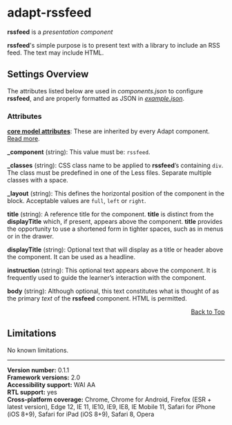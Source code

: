 # adapt-rssfeed 

**rssfeed** is a *presentation component* 


**rssfeed**'s simple purpose is to present text with a library to include an RSS feed. The text may include HTML.


## Settings Overview

The attributes listed below are used in *components.json* to configure **rssfeed**, and are properly formatted as JSON in [*example.json*](https://github.com/adaptlearning/adapt-contrib-text/blob/master/example.json). 


### Attributes

[**core model attributes**](https://github.com/adaptlearning/adapt_framework/wiki/Core-model-attributes): These are inherited by every Adapt component. [Read more](https://github.com/adaptlearning/adapt_framework/wiki/Core-model-attributes).

**_component** (string): This value must be: `rssfeed`.

**_classes** (string): CSS class name to be applied to **rssfeed**’s containing `div`. The class must be predefined in one of the Less files. Separate multiple classes with a space.

**_layout** (string): This defines the horizontal position of the component in the block. Acceptable values are `full`, `left` or `right`.  

**title** (string): A reference title for the component. **title** is distinct from the **displayTitle** which, if present, appears above the component. **title** provides the opportunity to use a shortened form in tighter spaces, such as in menus or in the drawer.  

**displayTitle** (string): Optional text that will display as a title or header above the component. It can be used as a headline.   

**instruction** (string): This optional text appears above the component. It is frequently used to
guide the learner’s interaction with the component.

**body** (string): Although optional, this text constitutes what is thought of as the primary *text* of the **rssfeed** component. HTML is permitted.  
<div float align=right><a href="#top">Back to Top</a></div>

## Limitations

No known limitations.   


----------------------------
**Version number:**  0.1.1   
**Framework versions:** 2.0  
**Accessibility support:** WAI AA   
**RTL support:** yes  
**Cross-platform coverage:** Chrome, Chrome for Android, Firefox (ESR + latest version), Edge 12, IE 11, IE10, IE9, IE8, IE Mobile 11, Safari for iPhone (iOS 8+9), Safari for iPad (iOS 8+9), Safari 8, Opera    
